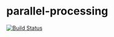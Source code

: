 # parallel-processing
[![Build Status](https://www.travis-ci.com/eecs-susu/parallel-processing.svg?branch=master)](https://www.travis-ci.com/eecs-susu/parallel-processing)
